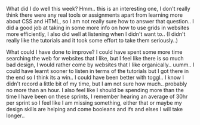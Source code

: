 What did I do well this week?
  Hmm.. this is an interesting one, I don't really think there were any real tools or assignments apart from learning more about CSS and HTML, so I am not really sure how to answer that question.. I did a good job at taking in some more info on how to use grids in websites more efficiently, I also did well at listening when I didn't want to.. (I didn't really like the tutorials and it took some effort to take them seriously..)

What could I have done to improve?
  I could have spent some more time searching the web for websites that I like, but I feel like there is so much bad design, I would rather come by websites that I like organically.. uumm.. I could have learnt sooner to listen in terms of the tutorials but I got there in the end so I think its a win.. I could have been better with toggl.. I know I didn't record a little bit of my time, but I am not sure how much.. probably no more than an hour. I also feel like I should be spending more than the time I have been on these sprints, I remember hearing an average of 30hr per sprint so I feel like I am missing something, either that or maybe my design skills are helping and come booleans and ifs and elses I will take longer.. 

